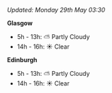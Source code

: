 *Updated: Monday 29th May 03:30*

**Glasgow**

* 5h - 13h: :partly_sunny: Partly Cloudy
* 14h - 16h: :sunny: Clear

**Edinburgh**

* 5h - 13h: :partly_sunny: Partly Cloudy
* 14h - 16h: :sunny: Clear
